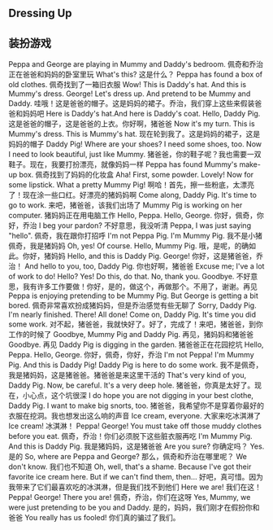 ## Dressing Up
## 装扮游戏
Peppa and George are playing in Mummy and Daddy's bedroom.
佩奇和乔治正在爸爸和妈妈的卧室里玩
What's this?
这是什么？
Peppa has found a box of old clothes.
佩奇找到了一箱旧衣服
Wow! This is Daddy's hat. And this is Mummy's dress. George! Let's dress up. And pretend to be Mummy and Daddy.
哇哦！这是爸爸的帽子。这是妈妈的裙子。乔治，我们穿上这些来假装爸爸和妈妈吧
Here is Daddy's hat.And here is Daddy's coat. Hello, Daddy Pig.
这是爸爸的帽子，这是爸爸的上衣。你好啊，猪爸爸
Now it's my turn. This is Mummy's dress. This is Mummy's hat.
现在轮到我了。这是妈妈的裙子，这是妈妈的帽子
Daddy Pig! Where are your shoes? I need some shoes, too. Now I need to look beautiful, just like Mummy.
猪爸爸，你的鞋子呢？我也需要一双鞋子。现在，我要打扮漂亮，就像妈妈一样
Peppa has found Mummy's make-up box.
佩奇找到了妈妈的化妆盒
Aha! First, some powder. Lovely! Now for some lipstick. What a pretty Mummy Pig!
啊哈！首先，擦一些粉底，太漂亮了！现在涂一些口红。好漂亮的猪妈妈啊
Come along, Daddy Pig. It's time to go to work.
来吧，猪爸爸，该我们出场了
Mummy Pig is working on her computer.
猪妈妈正在用电脑工作
Hello, Peppa. Hello, George.
你好，佩奇，你好，乔治
I beg your pardon?
不好意思，我没听清
Peppa, I was just saying "hello".
佩奇，我在跟你打招呼
I'm not Peppa Pig. I'm Mummy Pig.
我不是小猪佩奇，我是猪妈妈
Oh, yes! Of course. Hello, Mummy Pig.
哦，是呢，的确如此。你好，猪妈妈
Hello, and this is Daddy Pig. George!
你好，这是猪爸爸，乔治！
And hello to you, too, Daddy Pig.
你也好啊，猪爸爸
Excuse me; I've a lot of work to do! Hello? Yes! Do this, do that. No, thank you. Goodbye.
不好意思，我有许多工作要做！你好，是的，做这个，再做那个。不用了，谢谢。再见
Peppa is enjoying pretending to be Mummy Pig. But George is getting a bit bored.
佩奇非常喜欢扮成猪妈妈，但是乔治感觉有些无聊了
Sorry, Daddy Pig. I'm nearly finished. There! All done! Come on, Daddy Pig. It's time you did some work.
对不起，猪爸爸，我就快好了。好了，完成了！来吧，猪爸爸，到你工作的时候了
Goodbye, Mummy Pig and Daddy Pig.
再见，猪妈妈和猪爸爸
Goodbye.
再见
Daddy Pig is digging in the garden.
猪爸爸正在花园挖坑
Hello, Peppa. Hello, George.
你好，佩奇，你好，乔治
I'm not Peppa! I'm Mummy Pig. And this is Daddy Pig! Daddy Pig is here to do some work.
我不是佩奇，我是猪妈妈，这是猪爸爸。猪爸爸是来这里干活的
That's very kind of you, Daddy Pig. Now, be careful. It's a very deep hole.
猪爸爸，你真是太好了。现在，小心点，这个坑很深
I do hope you are not digging in your best clothe, Daddy Pig. I want to make big snorts, too.
猪爸爸，我希望你不是穿着你最好的衣服在挖洞。我也想发出这么响的声音
Ice cream, everyone.
大家来吃冰淇淋了
Ice cream!
冰淇淋！
Peppa! George! You must take off those muddy clothes before you eat.
佩奇，乔治！你们必须脱下这些脏衣服再吃
I'm Mummy Pig. And this is Daddy Pig.
我是猪妈妈，这是猪爸爸
Are you sure?
你确定吗？
Yes.
是的
So, where are Peppa and George?
那么，佩奇和乔治在哪里呢？
We don't know.
我们也不知道
Oh, well, that's a shame. Because I've got their favorite ice cream here. But if we can't find them, then...
好吧，真可惜。因为我带来了它们最喜欢吃的冰淇淋，但是我们找不到他们
Here we are!
我们在这！
Peppa! George! There you are!
佩奇，乔治，你们在这呀
Yes, Mummy, we were just pretending to be you and Daddy.
是的，妈妈，我们刚才在假扮你和爸爸
You really has us fooled!
你们真的骗过了我们。
